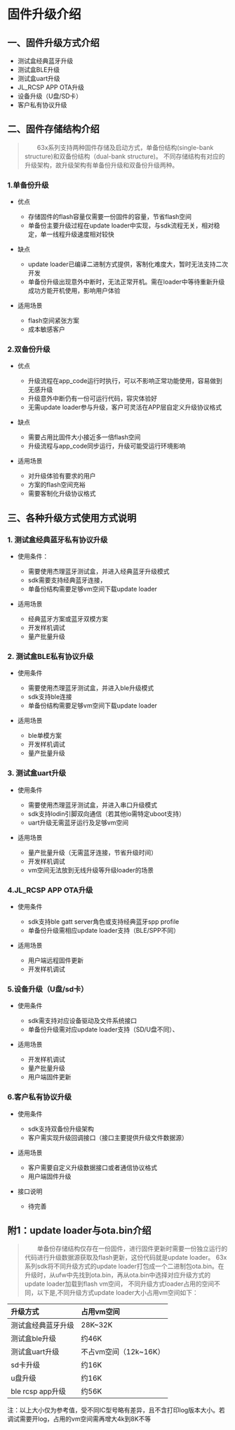 # 固件升级介绍

一、固件升级方式介绍
--------
- 测试盒经典蓝牙升级
- 测试盒BLE升级
- 测试盒uart升级
- JL_RCSP APP OTA升级
- 设备升级（U盘/SD卡） 
- 客户私有协议升级

二、固件存储结构介绍
-------
  > &emsp;&emsp;63x系列支持两种固件存储及启动方式，单备份结构(single-bank structure)和双备份结构（dual-bank structure)。
  不同存储结构有对应的升级架构，故升级架构有单备份升级和双备份升级两种。
  
 ### 1.单备份升级
  - 优点
    - 存储固件的flash容量仅需要一份固件的容量，节省flash空间
    - 单备份主要升级过程在update loader中实现，与sdk流程无关，相对稳定，单一线程升级速度相对较快
    
   - 缺点
     - update loader已编译二进制方式提供，客制化难度大，暂时无法支持二次开发
     - 单备份升级出现意外中断时，无法正常开机。需在loader中等待重新升级成功方能开机使用，影响用户体验
    
   - 适用场景
     - flash空间紧张方案
     - 成本敏感客户
   
 ###  2.双备份升级
   - 优点
     - 升级流程在app_code运行时执行，可以不影响正常功能使用，容易做到无感升级
     - 升级意外中断仍有一份可运行代码，容灾体验好
     - 无需update loader参与升级，客户可灵活在APP层自定义升级协议格式
    
   - 缺点
     - 需要占用比固件大小接近多一倍flash空间
     - 升级流程与app_code同步运行，升级可能受运行环境影响
    
   - 适用场景
     - 对升级体验有要求的用户
     - 方案的flash空间充裕
     - 需要客制化升级协议格式
    
三、各种升级方式使用方式说明
-------
### 1. 测试盒经典蓝牙私有协议升级
- 使用条件：
  - 需要使用杰理蓝牙测试盒，并进入经典蓝牙升级模式
  - sdk需要支持经典蓝牙连接，
  - 单备份结构需要足够vm空间下载update loader
 
- 适用场景
  - 经典蓝牙方案或蓝牙双模方案
  - 开发样机调试
  - 量产批量升级
 
 ### 2. 测试盒BLE私有协议升级
- 使用条件
  - 需要使用杰理蓝牙测试盒，并进入ble升级模式
  - sdk支持ble连接
  - 单备份结构需要足够vm空间下载update loader
  
- 适用场景
  - ble单模方案
  - 开发样机调试
  - 量产批量升级

### 3. 测试盒uart升级
- 使用条件
  - 需要使用杰理蓝牙测试盒，并进入串口升级模式
  - sdk支持lodin引脚双向通信（若其他io需特定uboot支持）
  - uart升级无需蓝牙运行及足够vm空间
  
- 适用场景
  - 量产批量升级（无需蓝牙连接，节省升级时间）
  - 开发样机调试
  - vm空间无法放到无线升级等升级loader的场景

### 4.JL_RCSP APP OTA升级
- 使用条件
  - sdk支持ble gatt server角色或支持经典蓝牙spp profile
  - 单备份升级需相应update loader支持（BLE/SPP不同）

- 适用场景
  - 用户端远程固件更新
  - 开发样机调试

### 5.设备升级（U盘/sd卡）
- 使用条件
  - sdk需支持对应设备驱动及文件系统接口
  - 单备份升级需对应update loader支持（SD/U盘不同）、
  
- 适用场景
  - 开发样机调试
  - 量产批量升级
  - 用户端固件更新
 
 ### 6.客户私有协议升级
 - 使用条件
    - sdk支持双备份升级架构
    - 客户需实现升级回调接口（接口主要提供升级文件数据源）
 
- 适用场景
   - 客户需要自定义升级数据接口或者通信协议格式
   - 用户端固件升级
   
- 接口说明
  - 待完善

## 附1：update loader与ota.bin介绍
> &emsp;&emsp;单备份存储结构仅存在一份固件，进行固件更新时需要一份独立运行的代码进行升级数据源获取及flash更新，这份代码就是update loader。
63x系列sdk将不同升级方式的update loader打包成一个二进制包ota.bin。在升级时，从ufw中先找到ota.bin，再从ota.bin中选择对应升级方式的update loader加载到flash vm空间，
不同升级方式loader占用的空间不同，以下是,不同升级方式update loader大小占用vm空间如下：

|升级方式|占用vm空间|
|:----|:----|
|测试盒经典蓝牙升级|28K~32K|
|测试盒ble升级|约46K|
|测试盒uart升级|不占vm空间（12k~16K）|
|sd卡升级|约16K|
|u盘升级|约16K|
|ble rcsp app升级|约56K|

注：以上大小仅为参考值，受不同IC型号略有差异，且不含打印log版本大小。若调试需要开log，占用的vm空间需再增大4k到8K不等
